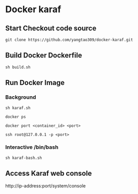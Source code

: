 # Docker karaf

## Start Checkout code source
 
```
git clone https://github.com/yangtao309/docker-karaf.git
```

## Build Docker Dockerfile

```
sh build.sh
```

## Run Docker Image

### Background
```
sh karaf.sh

docker ps 

docker port <container_id> <port>

ssh root@127.0.0.1 -p <port>
```
### Interactive /bin/bash

```
sh karaf-bash.sh
```

## Access Karaf web console

http://ip-address:port/system/console

